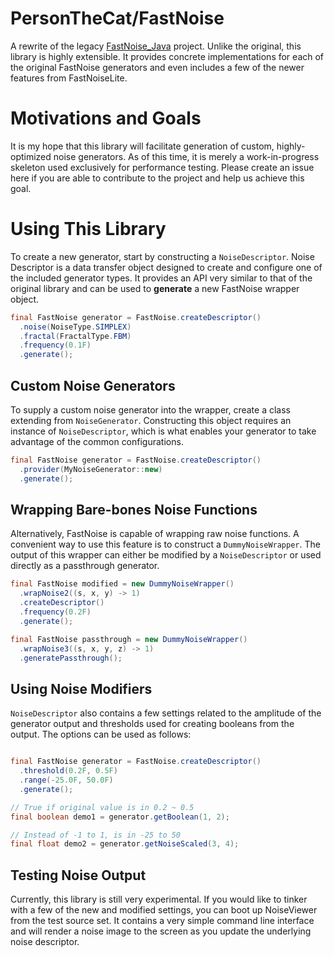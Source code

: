 # PersonTheCat/FastNoise

A rewrite of the legacy [FastNoise_Java](https://github.com/Auburn/FastNoise_Java) project. Unlike the
original, this library is highly extensible. It provides concrete implementations for each of the original
FastNoise generators and even includes a few of the newer features from FastNoiseLite.

# Motivations and Goals

It is my hope that this library will facilitate generation of custom, highly-optimized noise generators.
As of this time, it is merely a work-in-progress skeleton used exclusively for performance testing. 
Please create an issue here if you are able to contribute to the project and help us achieve this goal.

# Using This Library

To create a new generator, start by constructing a `NoiseDescriptor`.  Noise Descriptor is a data
transfer object designed to create and configure one of the included generator types. It provides an
API very similar to that of the original library and can be used to **generate** a new FastNoise wrapper
object.

```java
final FastNoise generator = FastNoise.createDescriptor()
  .noise(NoiseType.SIMPLEX)
  .fractal(FractalType.FBM)
  .frequency(0.1F)
  .generate();
```

## Custom Noise Generators

To supply a custom noise generator into the wrapper, create a class extending from `NoiseGenerator`.
Constructing this object requires an instance of `NoiseDescriptor`, which is what enables your generator
to take advantage of the common configurations.

```java
final FastNoise generator = FastNoise.createDescriptor()
  .provider(MyNoiseGenerator::new)
  .generate();
```

## Wrapping Bare-bones Noise Functions

Alternatively, FastNoise is capable of wrapping raw noise functions. A convenient way to use this feature
is to construct a `DummyNoiseWrapper`. The output of this wrapper can either be modified by a 
`NoiseDescriptor` or used directly as a passthrough generator.

```java
final FastNoise modified = new DummyNoiseWrapper()
  .wrapNoise2((s, x, y) -> 1)
  .createDescriptor()
  .frequency(0.2F)
  .generate();

final FastNoise passthrough = new DummyNoiseWrapper()
  .wrapNoise3((s, x, y, z) -> 1)
  .generatePassthrough();
```

## Using Noise Modifiers

`NoiseDescriptor` also contains a few settings related to the amplitude of the generator output and
thresholds used for creating booleans from the output. The options can be used as follows:

```java

final FastNoise generator = FastNoise.createDescriptor()
  .threshold(0.2F, 0.5F)
  .range(-25.0F, 50.0F)
  .generate();

// True if original value is in 0.2 ~ 0.5
final boolean demo1 = generator.getBoolean(1, 2);

// Instead of -1 to 1, is in -25 to 50
final float demo2 = generator.getNoiseScaled(3, 4);
```

## Testing Noise Output

Currently, this library is still very experimental. If you would like to tinker with a few of the new
and modified settings, you can boot up NoiseViewer from the test source set. It contains a very simple
command line interface and will render a noise image to the screen as you update the underlying noise
descriptor.

